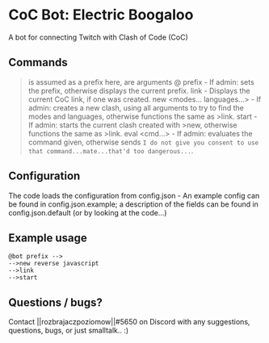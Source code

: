 # CoC Bot: Electric Boogaloo
A bot for connecting Twitch with Clash of Code (CoC)

## Commands
> is assumed as a prefix here, <argument> are arguments
@<bot name> prefix <new prefix> - If admin: sets the prefix, otherwise displays the current prefix.
>link - Displays the current CoC link, if one was created.
>new <modes... languages...> - If admin: creates a new clash, using all arguments to try to find the modes and languages, otherwise functions the same as >link.
>start - If admin: starts the current clash created with >new, otherwise functions the same as >link.
>eval <cmd...> - If admin: evaluates the command given, otherwise sends `I do not give you consent to use that command...mate...that'd too dangerous...`.

## Configuration
The code loads the configuration from config.json - An example config can be found in config.json.example; a description of the fields can be found in config.json.default (or by looking at the code...)

## Example usage
```
@bot prefix -->
-->new reverse javascript
-->link
-->start
```

## Questions / bugs?
Contact ||rozbrajaczpoziomow||#5650 on Discord with any suggestions, questions, bugs, or just smalltalk.. :)